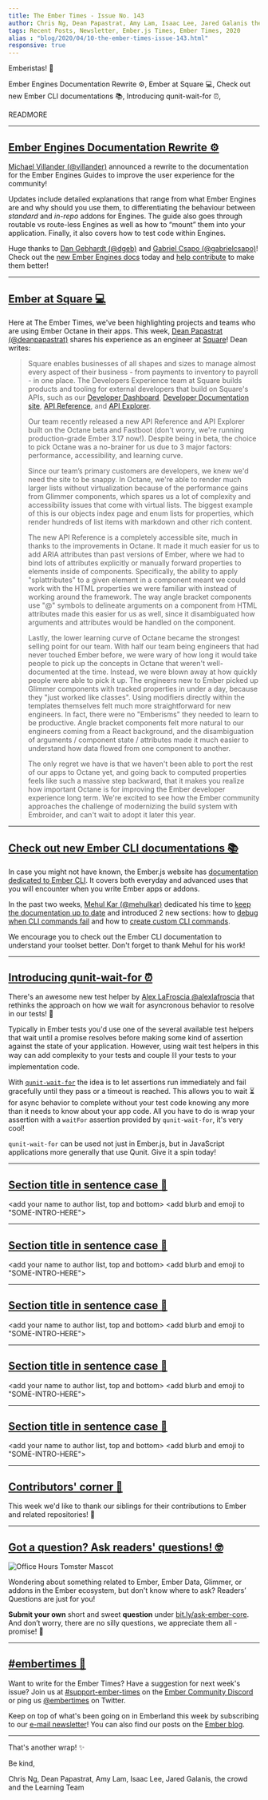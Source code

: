 ```yaml
---
title: The Ember Times - Issue No. 143
author: Chris Ng, Dean Papastrat, Amy Lam, Isaac Lee, Jared Galanis the crowd
tags: Recent Posts, Newsletter, Ember.js Times, Ember Times, 2020
alias : "blog/2020/04/10-the-ember-times-issue-143.html"
responsive: true
---
```


<SAYING-HELLO-IN-YOUR-FAVORITE-LANGUAGE> Emberistas! 🐹

<SOME-INTRO-HERE-TO-KEEP-THEM-SUBSCRIBERS-READING>
Ember Engines Documentation Rewrite ⚙️,
Ember at Square 💻,
Check out new Ember CLI documentations 📚,
Introducing qunit-wait-for ⏰,

READMORE

---

## [Ember Engines Documentation Rewrite ⚙️](https://twitter.com/MVillander/status/1246162676176355335)

[Michael Villander (@villander)](https://github.com/villander) announced a rewrite to the documentation for the Ember Engines Guides to improve the user experience for the community!

Updates include detailed explanations that range from what Ember Engines are and why should you use them, to differentiating the behaviour between _standard_ and _in-repo_ addons for Engines. The guide also goes through routable vs route-less Engines as well as how to “mount” them into your application. Finally, it also covers how to test code within Engines.

Huge thanks to [Dan Gebhardt (@dgeb)](https://github.com/dgeb) and [Gabriel Csapo (@gabrielcsapo)](https://github.com/gabrielcsapo)! Check out the [new Ember Engines docs](https://ember-engines.com/docs) today and [help contribute](https://github.com/ember-engines/ember-engines.com) to make them better!

---

## [Ember at Square 💻](https://developer.squareup.com)

<!--alex disable just-->
Here at The Ember Times, we've been highlighting projects and teams who are using Ember Octane in their apps. This week, [Dean Papastrat (@deanpapastrat)](https://github.com/deanpapastrat) shares his experience as an engineer at [Square](https://squareup.com/us/en)! Dean writes:

> Square enables businesses of all shapes and sizes to manage almost every aspect of their business - from payments to inventory to payroll - in one place. The Developers Experience team at Square builds products and tooling for external developers that build on Square's APIs, such as our [Developer Dashboard](https://developer.squareup.com/apps), [Developer Documentation site](https://developer.squareup.com/docs), [API Reference](https://developer.squareup.com/reference), and [API Explorer](https://developer.squareup.com/explorer).
> 
> Our team recently released a new API Reference and API Explorer built on the Octane beta and Fastboot (don't worry, we're running production-grade Ember 3.17 now!). Despite being in beta, the choice to pick Octane was a no-brainer for us due to 3 major factors: performance, accessibility, and learning curve.
>
> Since our team’s primary customers are developers, we knew we'd need the site to be snappy. In Octane, we're able to render much larger lists without virtualization because of the performance gains from Glimmer components, which spares us a lot of complexity and accessibility issues that come with virtual lists. The biggest example of this is our objects index page and enum lists for properties, which render hundreds of list items with markdown and other rich content.
>
> The new API Reference is a completely accessible site, much in thanks to the improvements in Octane. It made it much easier for us to add ARIA attributes than past versions of Ember, where we had to bind lots of attributes explicitly or manually forward properties to elements inside of components. Specifically, the ability to apply "splattributes" to a given element in a component meant we could work with the HTML properties we were familiar with instead of working around the framework. The way angle bracket components use "@" symbols to delineate arguments on a component from HTML attributes made this easier for us as well, since it disambiguated how arguments and attributes would be handled on the component.
>
> Lastly, the lower learning curve of Octane became the strongest selling point for our team. With half our team being engineers that had never touched Ember before, we were wary of how long it would take people to pick up the concepts in Octane that weren't well-documented at the time. Instead, we were blown away at how quickly people were able to pick it up. The engineers new to Ember picked up Glimmer components with tracked properties in under a day, because they "just worked like classes". Using modifiers directly within the templates themselves felt much more straightforward for new engineers. In fact, there were no "Emberisms" they needed to learn to be productive. Angle bracket components felt more natural to our engineers coming from a React background, and the disambiguation of arguments / component state / attributes made it much easier to understand how data flowed from one component to another.
>
> The only regret we have is that we haven't been able to port the rest of our apps to Octane yet, and going back to computed properties feels like such a massive step backward, that it makes you realize how important Octane is for improving the Ember developer experience long term. We're excited to see how the Ember community approaches the challenge of modernizing the build system with Embroider, and can't wait to adopt it later this year.
<!-- alex enable just -->

---

## [Check out new Ember CLI documentations 📚](https://cli.emberjs.com/release/)

In case you might not have known, the Ember.js website has [documentation dedicated to Ember CLI](https://cli.emberjs.com/release/). It covers both everyday and advanced uses that you will encounter when you write Ember apps or addons.

In the past two weeks, [Mehul Kar (@mehulkar)](https://github.com/mehulkar) dedicated his time to [keep the documentation up to date](https://github.com/ember-learn/cli-guides/pulls?q=is%3Apr+is%3Aclosed+author%3Amehulkar+created%3A%3E%3D2020-03-15+) and introduced 2 new sections: how to [debug when CLI commands fail](https://cli.emberjs.com/release/advanced-use/debugging/) and how to [create custom CLI commands](https://cli.emberjs.com/release/writing-addons/custom-commands/).

We encourage you to check out the Ember CLI documentation to understand your toolset better. Don't forget to thank Mehul for his work!

---

## [Introducing qunit-wait-for ⏰](https://twitter.com/alexlafroscia/status/1246102930475962368)

There's an awesome new test helper by [Alex LaFroscia @alexlafroscia](https://github.com/alexlafroscia) that rethinks the approach on how we wait for asyncronous behavior to resolve in our tests! 🎉

Typically in Ember tests you'd use one of the several available test helpers that wait until a promise resolves before making some kind of assertion against the state of your application. However, using wait test helpers in this way can add complexity to your tests and couple ⛓ your tests to your implementation code. 

With [`qunit-wait-for`](https://github.com/alexlafroscia/qunit-wait-for) the idea is to let assertions run immediately and fail gracefully until they pass or a timeout is reached. This allows you to wait ⏳ for async behavior to complete without your test code knowing any more than it needs to know about your app code. All you have to do is wrap your assertion with a `waitFor` assertion provided by `qunit-wait-for`, it's very cool!

`qunit-wait-for` can be used not just in Ember.js, but in JavaScript applications more generally that use Qunit. Give it a spin today!

---

## [Section title in sentence case 🐹](#section-url)

<change section title emoji>
<consider adding some bold to your paragraph>
<please include link to external article/repo/etc in paragraph / body text, not just header title above>

<add your name to author list, top and bottom>
<add blurb and emoji to "SOME-INTRO-HERE">

---

## [Section title in sentence case 🐹](#section-url)

<change section title emoji>
<consider adding some bold to your paragraph>
<please include link to external article/repo/etc in paragraph / body text, not just header title above>

<add your name to author list, top and bottom>
<add blurb and emoji to "SOME-INTRO-HERE">

---

## [Section title in sentence case 🐹](#section-url)

<change section title emoji>
<consider adding some bold to your paragraph>
<please include link to external article/repo/etc in paragraph / body text, not just header title above>

<add your name to author list, top and bottom>
<add blurb and emoji to "SOME-INTRO-HERE">

---

## [Section title in sentence case 🐹](#section-url)

<change section title emoji>
<consider adding some bold to your paragraph>
<please include link to external article/repo/etc in paragraph / body text, not just header title above>

<add your name to author list, top and bottom>
<add blurb and emoji to "SOME-INTRO-HERE">

---

## [Section title in sentence case 🐹](#section-url)

<change section title emoji>
<consider adding some bold to your paragraph>
<please include link to external article/repo/etc in paragraph / body text, not just header title above>

<add your name to author list, top and bottom>
<add blurb and emoji to "SOME-INTRO-HERE">

---

## [Contributors' corner 👏](https://guides.emberjs.com/release/contributing/repositories/)

<p>This week we'd like to thank our siblings for their contributions to Ember and related repositories! 💖</p>

---

## [Got a question? Ask readers' questions! 🤓](https://docs.google.com/forms/d/e/1FAIpQLScqu7Lw_9cIkRtAiXKitgkAo4xX_pV1pdCfMJgIr6Py1V-9Og/viewform)

<div class="blog-row">
  <img class="float-right small transparent padded" alt="Office Hours Tomster Mascot" title="Readers' Questions" src="/images/tomsters/officehours.png" />

  <p>Wondering about something related to Ember, Ember Data, Glimmer, or addons in the Ember ecosystem, but don't know where to ask? Readers’ Questions are just for you!</p>

  <p><strong>Submit your own</strong> short and sweet <strong>question</strong> under <a href="https://bit.ly/ask-ember-core" target="rq">bit.ly/ask-ember-core</a>. And don’t worry, there are no silly questions, we appreciate them all - promise! 🤞</p>
</div>

---

## [#embertimes 📰](https://blog.emberjs.com/tags/newsletter.html)

Want to write for the Ember Times? Have a suggestion for next week's issue? Join us at [#support-ember-times](https://discordapp.com/channels/480462759797063690/485450546887786506) on the [Ember Community Discord](https://discordapp.com/invite/zT3asNS) or ping us [@embertimes](https://twitter.com/embertimes) on Twitter.

Keep on top of what's been going on in Emberland this week by subscribing to our [e-mail newsletter](https://the-emberjs-times.ongoodbits.com/)! You can also find our posts on the [Ember blog](https://emberjs.com/blog/tags/newsletter.html).

---

That's another wrap! ✨

Be kind,

Chris Ng, Dean Papastrat, Amy Lam, Isaac Lee, Jared Galanis, the crowd and the Learning Team
